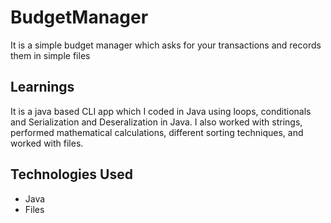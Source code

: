 # BudgetManager
It is a simple budget manager which asks for your transactions and records them in simple files

## Learnings
It is a java based CLI app which I coded in Java using loops, conditionals and Serialization and Deseralization in Java. I also worked with strings, performed mathematical calculations, different sorting techniques, and worked with files.

## Technologies Used
- Java
- Files
